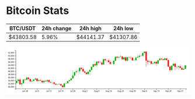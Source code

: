 # Bitcoin Stats

BTC/USDT|24h change|24h high|24h low|
|---|---|---|---|
|$43803.58|5.96%|$44141.37|$41307.86|

<img src="./chart.svg">
